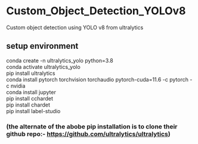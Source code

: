 # Custom_Object_Detection_YOLOv8
Custom object detection using YOLO v8 from ultralytics

## setup environment
conda create -n ultralytics_yolo python=3.8 <br />
conda activate ultralytics_yolo <br />
pip install ultralytics <br />
conda install pytorch torchvision torchaudio pytorch-cuda=11.6 -c pytorch -c nvidia <br />
conda install jupyter <br />
pip install cchardet <br />
pip install chardet <br />
pip install label-studio <br />
### (the alternate of the abobe pip installation is to clone their github repo:- https://github.com/ultralytics/ultralytics)
